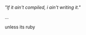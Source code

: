 *"If it ain't compiled, i ain't writing it."*

...

unless its ruby

<!---
reculify/reculify is a ✨ special ✨ repository because its `README.md` (this file) appears on your GitHub profile.
You can click the Preview link to take a look at your changes.
--->
